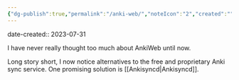 ```yaml
---
{"dg-publish":true,"permalink":"/anki-web/","noteIcon":"2","created":"","updated":""}
---
```


date-created:: 2023-07-31

I have never really thought too much about AnkiWeb until now.

Long story short, I now notice alternatives to the free and proprietary Anki sync service. One promising solution is [[Ankisyncd\|Ankisyncd]].